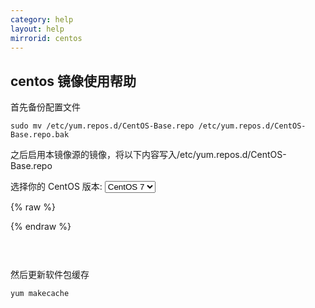 ```yaml
---
category: help
layout: help
mirrorid: centos
---
```


## centos 镜像使用帮助

首先备份配置文件
``` 
sudo mv /etc/yum.repos.d/CentOS-Base.repo /etc/yum.repos.d/CentOS-Base.repo.bak
```

之后启用本镜像源的镜像，将以下内容写入/etc/yum.repos.d/CentOS-Base.repo


<form class="form-inline">
<div class="form-group">
	<label>选择你的 CentOS 版本: </label>
	<select class="form-control release-select" data-template="#repo-template" data-target="#repo-content">
	  <option data-release="5">CentOS 5</option>
	  <option data-release="6">CentOS 6</option>
	  <option data-release="7" selected>CentOS 7</option>
	</select>
</div>
</form>

{% raw %}
<script id="repo-template" type="x-tmpl-markup">
# CentOS-Base.repo
#
# The mirror system uses the connecting IP address of the client and the
# update status of each mirror to pick mirrors that are updated to and
# geographically close to the client.  You should use this for CentOS updates
# unless you are manually picking other mirrors.
#
# If the mirrorlist= does not work for you, as a fall back you can try the
# remarked out baseurl= line instead.
#
#

[base]
name=CentOS-$releasever - Base
baseurl=https://mirrors.njupt.edu.cn/centos/$releasever/os/$basearch/
#mirrorlist=http://mirrorlist.centos.org/?release=$releasever&arch=$basearch&repo=os
gpgcheck=1
gpgkey=file:///etc/pki/rpm-gpg/RPM-GPG-KEY-CentOS-{{release_name}}

#released updates
[updates]
name=CentOS-$releasever - Updates
baseurl=https://mirrors.njupt.edu.cn/centos/$releasever/updates/$basearch/
#mirrorlist=http://mirrorlist.centos.org/?release=$releasever&arch=$basearch&repo=updates
gpgcheck=1
gpgkey=file:///etc/pki/rpm-gpg/RPM-GPG-KEY-CentOS-{{release_name}}

#additional packages that may be useful
[extras]
name=CentOS-$releasever - Extras
baseurl=https://mirrors.njupt.edu.cn/centos/$releasever/extras/$basearch/
#mirrorlist=http://mirrorlist.centos.org/?release=$releasever&arch=$basearch&repo=extras
gpgcheck=1
gpgkey=file:///etc/pki/rpm-gpg/RPM-GPG-KEY-CentOS-{{release_name}}
{{if release_name|equals>5}}
#packages used/produced in the build but not released
[addons]
name=CentOS-$releasever - Addons
baseurl=https://mirrors.njupt.edu.cn/centos/$releasever/addons/$basearch/
#mirrorlist=http://mirrorlist.centos.org/?release=$releasever&arch=$basearch&repo=addons
gpgcheck=1
gpgkey=file:///etc/pki/rpm-gpg/RPM-GPG-KEY-CentOS-{{release_name}}
{{/if}}
#additional packages that extend functionality of existing packages
[centosplus]
name=CentOS-$releasever - Plus
baseurl=https://mirrors.njupt.edu.cn/centos/$releasever/centosplus/$basearch/
#mirrorlist=http://mirrorlist.centos.org/?release=$releasever&arch=$basearch&repo=centosplus
gpgcheck=1
enabled=0
gpgkey=file:///etc/pki/rpm-gpg/RPM-GPG-KEY-CentOS-{{release_name}}
{{if release_name|between>5>6}}
#contrib - packages by Centos Users
[contrib]
name=CentOS-$releasever - Contrib
baseurl=https://mirrors.njupt.edu.cn/centos/$releasever/contrib/$basearch/
#mirrorlist=http://mirrorlist.centos.org/?release=$releasever&arch=$basearch&repo=contrib
gpgcheck=1
enabled=0
gpgkey=file:///etc/pki/rpm-gpg/RPM-GPG-KEY-CentOS-{{release_name}}{{/if}}
</script>
{% endraw %}

<p></p>

<pre>
<code id="repo-content">
</code>
</pre>


然后更新软件包缓存
```
yum makecache 
```